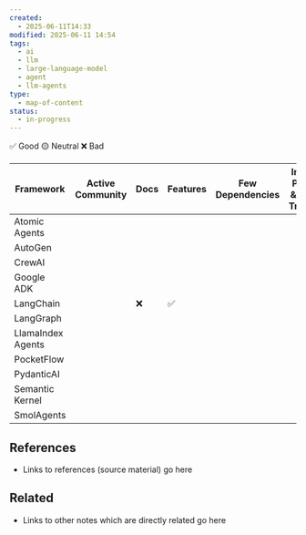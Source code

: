 ```yaml
---
created:
  - 2025-06-11T14:33
modified: 2025-06-11 14:54
tags:
  - ai
  - llm
  - large-language-model
  - agent
  - llm-agents
type:
  - map-of-content
status:
  - in-progress
---
```

✅ Good
🟡 Neutral
❌ Bad

| Framework         | Active Community | Docs | Features | Few Dependencies | Internal Prompt & Token Tracking | Stable | Well-Maintained |
| ----------------- | ---------------- | ---- | -------- | ---------------- | -------------------------------- | ------ | --------------- |
| Atomic Agents     |                  |      |          |                  |                                  |        |                 |
| AutoGen           |                  |      |          |                  |                                  |        |                 |
| CrewAI            |                  |      |          |                  |                                  |        |                 |
| Google ADK        |                  |      |          |                  |                                  |        |                 |
| LangChain         |                  | ❌    | ✅        |                  |                                  |        |                 |
| LangGraph         |                  |      |          |                  |                                  |        |                 |
| LlamaIndex Agents |                  |      |          |                  |                                  |        |                 |
| PocketFlow        |                  |      |          |                  |                                  |        |                 |
| PydanticAI        |                  |      |          |                  |                                  |        |                 |
| Semantic Kernel   |                  |      |          |                  |                                  |        |                 |
| SmolAgents        |                  |      |          |                  |                                  |        |                 |
## References

* Links to references (source material) go here
## Related

* Links to other notes which are directly related go here